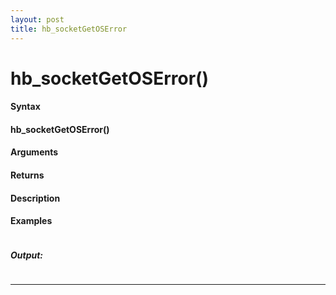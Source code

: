 ```yaml
---
layout: post
title: hb_socketGetOSError
---
```


# hb_socketGetOSError()


#### Syntax

#### hb_socketGetOSError()

#### Arguments

#### Returns

#### Description

#### Examples

```

```

##### Output:

```

```

---